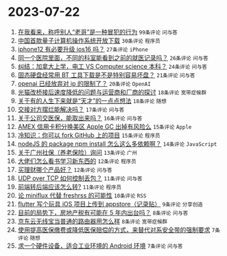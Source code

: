 # 2023-07-22

1. [在我看来，称呼别人“老哥”是一种冒犯的行为](https://www.v2ex.com/t/958794) `99条评论` `问与答`
1. [中国首款量子计算机操作系统开放下载](https://www.v2ex.com/t/958759) `30条评论` `程序员`
1. [iphone12 有必要升级 ios16 吗？](https://www.v2ex.com/t/958744) `27条评论` `iPhone`
1. [同一个医院里面，不同的科室能看到之前的就医记录吗？](https://www.v2ex.com/t/958752) `26条评论` `问与答`
1. [纠结：加拿大上学，电工 VS Computer science 本科？](https://www.v2ex.com/t/958789) `24条评论` `问与答`
1. [固态硬盘经常用 BT 工具下载是不是特别容易坏盘？](https://www.v2ex.com/t/958739) `21条评论` `问与答`
1. [openai 已经放弃对 ip 的限制了？](https://www.v2ex.com/t/958763) `20条评论` `OpenAI`
1. [光猫改桥接后速度降低的问题与运营商和厂商的探讨](https://www.v2ex.com/t/958813) `18条评论` `宽带症候群`
1. [关于有的人生下来就是“天才”的一点点想法](https://www.v2ex.com/t/958810) `18条评论` `随想`
1. [交接对方摆烂能解决吗？](https://www.v2ex.com/t/958811) `17条评论` `问与答`
1. [关于公司交医保，能取出来吗？](https://www.v2ex.com/t/958784) `16条评论` `问与答`
1. [AMEX 信用卡积分换美区 Apple GC 出掉有风险么](https://www.v2ex.com/t/958793) `15条评论` `Apple`
1. [冷知识：你可以 fork GitHub 上的项目](https://www.v2ex.com/t/958781) `15条评论` `程序员`
1. [nodeJS 的 package npm install 怎么这么多依赖啊？](https://www.v2ex.com/t/958804) `14条评论` `JavaScript`
1. [关于广州社保（养老保险）询问](https://www.v2ex.com/t/958779) `13条评论` `广州`
1. [大佬们怎么看书学习新东西的](https://www.v2ex.com/t/958786) `12条评论` `程序员`
1. [买理财哪个产品好？](https://www.v2ex.com/t/958740) `12条评论` `问与答`
1. [UDP over TCP 如何控制丢包？](https://www.v2ex.com/t/958773) `11条评论` `问与答`
1. [前端转后端应该怎么转?](https://www.v2ex.com/t/958745) `11条评论` `程序员`
1. [论 miniflux 代替 freshrss 的可能性](https://www.v2ex.com/t/958756) `10条评论` `RSS`
1. [flutter 写个玩具 iOS 项目上传到 appstore（记录贴）](https://www.v2ex.com/t/958772) `9条评论` `分享创造`
1. [目前的局势下，房地产税有可能在 5 年内出台吗？](https://www.v2ex.com/t/958834) `8条评论` `问与答`
1. [京东云无线宝当普通的路由器用怎么样](https://www.v2ex.com/t/958805) `8条评论` `宽带症候群`
1. [使用提高医保缴费或降低医保赔偿的方式，来替代对系安全带的强制要求](https://www.v2ex.com/t/958837) `7条评论` `随想`
1. [求一个硬件设备，适合工业环境的 Android 环境](https://www.v2ex.com/t/958775) `7条评论` `问与答`

